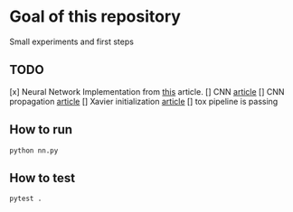 # Goal of this repository

Small experiments and first steps

## TODO

[x] Neural Network Implementation from [this](https://victorzhou.com/blog/intro-to-neural-networks) article.
[] CNN [article](https://victorzhou.com/blog/intro-to-cnns-part-1/)
[] CNN propagation [article](https://victorzhou.com/blog/intro-to-cnns-part-2/)
[] Xavier initialization [article](https://www.quora.com/What-is-an-intuitive-explanation-of-the-Xavier-Initialization-for-Deep-Neural-Networks)
[] tox pipeline is passing

## How to run

`python nn.py`

## How to test

`pytest .`
